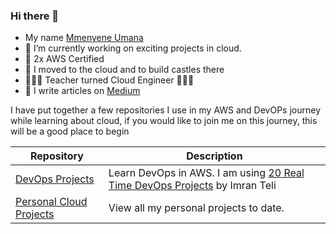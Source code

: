### Hi there 👋
* My name [Mmenyene Umana](www.linkedin.com/in/mmenyene-umana)
* 🔭 I’m currently working on exciting projects in cloud. 
* 🥇 2x AWS Certified
* 🌱 I moved to the cloud and to build castles there
* 🧑🏾‍🏫 Teacher turned Cloud Engineer 🧑🏾‍💻
* 📝 I write articles on [Medium](https://medium.com/@nneyenu)

I have put together a few repositories I use in my AWS and DevOPs journey while learning about cloud, if you would like to join me on this journey, this will be a good place to begin

| Repository | Description |
|------------|-------------|
| [DevOps Projects](https://github.com/nneyen/DevOps_Projects.git)| Learn DevOps in AWS. I am using [20 Real Time DevOps Projects](https://www.udemy.com/course/devopsprojects/?src=sac&kw=devops+projects)  by Imran Teli|
| [Personal Cloud Projects]() | View all my personal projects to date.|






